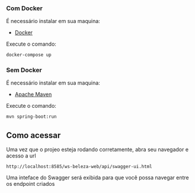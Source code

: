 ### Com Docker
É necessário instalar em sua maquina:
- [Docker](https://www.docker.com/) 

Execute o comando:
```bash
docker-compose up
```

### Sem Docker
É necessário instalar em sua maquina:
- [Apache Maven](https://maven.apache.org/)

Execute o comando:
```bash
mvn spring-boot:run
```

## Como acessar
Uma vez que o projeo esteja rodando corretamente, abra seu navegador e acesso a url
```
http://localhost:8585/ws-beleza-web/api/swagger-ui.html
```

Uma inteface do Swagger será exibida para que você possa navegar entre os endpoint criados
